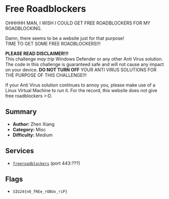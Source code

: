 # Free Roadblockers

OHHHHH MAN, I WISH I COULD GET FREE ROADBLOCKERS FOR MY ROADBLOCKING.

Damn, there seems to be a website just for that purpose! \
TIME TO GET SOME FREE ROADBLOCKERS!!!

**PLEASE READ DISCLAIMER!!!** \
This challenge *may trip* Windows Defender or any other Anti Virus solution. The code in this challenge is guaranteed safe and will not cause any impact on your device. **DO NOT TURN OFF** YOUR ANTI VIRUS SOLUTIONS FOR THE PURPOSE OF THIS CHALLENGE!!!

If your Anti Virus solution continues to annoy you, please make use of a Linux Virtual Machine to run it. For the record, this website does not give free roadblockers >:D.

## Summary
- **Author:** Zhen Xiang
- **Category:** Misc
- **Difficulty:** Medium

## Services
- [`freeroadblockers`](./service/free-roadblockers) (port 443:???)

## Flags
- `SIG24{n0_fREe_rOBUx_riP}`
